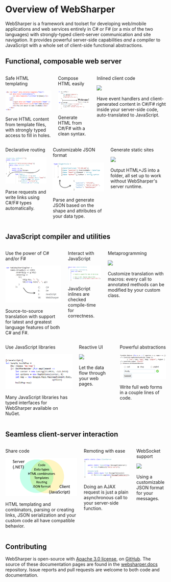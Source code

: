 # Overview of WebSharper

WebSharper is a framework and toolset for developing web/mobile applications and web services 
entirely in C# or F# (or a mix of the two languages) with strongly-typed client-server 
communication and site navigation. 
It provides powerful server-side capabilities *and* a compiler to JavaScript with
a whole set of client-side functional abstractions.

## Functional, composable web server

<style>
	.feature-image {
        max-height:250px;
        width: 380px;
	}
</style>
<section class="block-buzz has-text-centered">
    <div class="columns">
        <div class="column is-4-desktop is-6-mobile">
            <p class="title">Safe HTML templating</p>
            <img src="/images/cs-templating.gif" class="feature-image" />
            <p>Serve HTML content from template files, with strongly typed access to fill in holes.</p>
        </div>
        <div class="column is-4-desktop is-6-mobile">
            <p class="title">Compose HTML easily</p>
            <img src="/images/html-syntax.png" class="feature-image" />
            <p>Generate HTML from C#/F# with a clean syntax.</p>
        </div>
        <div class="column is-4-desktop is-6-mobile">
            <p class="title">Inlined client code</p>
            <img src="/images/todo.png" class="feature-image" />
            <p>Have event handlers and client-generated content in C#/F# right inside your server-side code, auto-translated to JavaScript.</p>
        </div>
    </div>
</section><section class="block-buzz has-text-centered">      
    <div class="columns">
        <div class="column is-4-desktop is-6-mobile">
            <p class="title">Declarative routing</p>
            <img src="/images/routing.png" class="feature-image" />
            <p>Parse requests and write links using C#/F# types automatically.</p>
        </div>
        <div class="column is-4-desktop is-6-mobile">
            <p class="title">Customizable JSON format</p>
            <img src="/images/json-format.png" class="feature-image" />
            <p>Parse and generate JSON based on the shape and attributes of your data type.</p>
        </div>
        <div class="column is-4-desktop is-6-mobile" class="feature-image" >
            <p class="title">Generate static sites</p>
            <img src="/images/todo.png" class="feature-image" />
            <p>Output HTML+JS into a folder, all set up to work without WebSharper's server runtime.</p>
        </div>
    </div>
</section>

## JavaScript compiler and utilities

<section class="block-buzz has-text-centered">      
    <div class="columns">
        <div class="column is-4-desktop is-6-mobile">
            <p class="title">Use the power of C# and/or F#</p>
            <img src="/images/linq.png" class="feature-image" />
            <p>Source-to-source translation with support for latest and greatest language features of both C# and F#.</p>
        </div>
        <div class="column is-4-desktop is-6-mobile">
            <p class="title">Interact with JavaScript</p>
            <img src="/images/cs-javascript.gif" class="feature-image" />
            <p>JavaScript inlines are checked compile-time for correctness.</p>
        </div>
        <div class="column is-4-desktop is-6-mobile">
            <p class="title">Metaprogramming</p>
            <img src="/images/todo.png" class="feature-image" />
            <p>Customize translation with macros: every call to annotated methods can be modified by your custom class.</p>
        </div>
    </div>
</section>
<section class="block-buzz has-text-centered">      
    <div class="columns">
        <div class="column is-4-desktop is-6-mobile">
            <p class="title">Use JavaScript libraries</p>
            <img src="/images/googlemaps.png" class="feature-image" />
            <p>Many JavaScript libraries has typed interfaces for WebSharper available on NuGet.</p>
        </div>
        <div class="column is-4-desktop is-6-mobile">
            <p class="title">Reactive UI</p>
            <img src="/images/todo.png" class="feature-image" />
            <p>Let the data flow through your web pages.</p>
        </div>
        <div class="column is-4-desktop is-6-mobile">
            <p class="title">Powerful abstractions</p>
            <img src="/images/formlet.png" class="feature-image" />
            <p>Write full web forms in a couple lines of code.</p>
        </div>
    </div>
</section>

## Seamless client-server interaction

<section class="block-buzz has-text-centered">      
    <div class="columns">
        <div class="column is-4-desktop is-6-mobile">
            <p class="title">Share code</p>
            <img src="/images/shared-code.png" class="feature-image" />
            <p>HTML templating and combinators, parsing or creating links, JSON serialization and your custom code all have compatible behavior.</p>
        </div>
        <div class="column is-4-desktop is-6-mobile">
            <p class="title">Remoting with ease</p>
            <img src="/images/cs-analyzer.gif" class="feature-image" />
            <p>Doing an AJAX request is just a plain asynchronous call to your server-side function.</p>
        </div>
        <div class="column is-4-desktop is-6-mobile">
            <p class="title">WebSocket support</p>
            <img src="/images/todo.png" class="feature-image" />
            <p>Using a customizable JSON format for your messages.</p>
        </div>
    </div>
</section>

## Contributing
WebSharper is open-source with [Apache 3.0 license](https://github.com/intellifactory/websharper/blob/master/LICENSE.md), on [GitHub](https://github.com/intellifactory/websharper/).
The source of these documentation pages are found in the [websharper.docs](https://github.com/intellifactory/websharper.docs/) repository.
Issue reports and pull requests are welcome to both code and documentation.